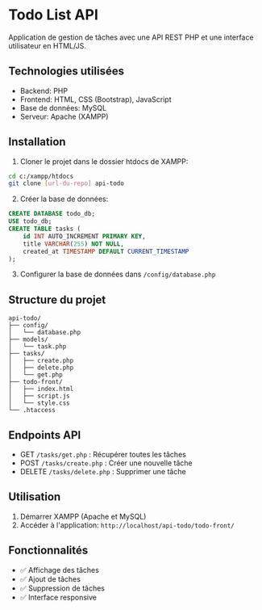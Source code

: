 # Todo List API

Application de gestion de tâches avec une API REST PHP et une interface utilisateur en HTML/JS.

## Technologies utilisées

- Backend: PHP
- Frontend: HTML, CSS (Bootstrap), JavaScript
- Base de données: MySQL
- Serveur: Apache (XAMPP)

## Installation

1. Cloner le projet dans le dossier htdocs de XAMPP:
```bash
cd c:/xampp/htdocs
git clone [url-du-repo] api-todo
```

2. Créer la base de données:
```sql
CREATE DATABASE todo_db;
USE todo_db;
CREATE TABLE tasks (
    id INT AUTO_INCREMENT PRIMARY KEY,
    title VARCHAR(255) NOT NULL,
    created_at TIMESTAMP DEFAULT CURRENT_TIMESTAMP
);
```

3. Configurer la base de données dans `/config/database.php`

## Structure du projet

```
api-todo/
├── config/
│   └── database.php
├── models/
│   └── task.php
├── tasks/
│   ├── create.php
│   ├── delete.php
│   └── get.php
├── todo-front/
│   ├── index.html
│   ├── script.js
│   └── style.css
└── .htaccess
```

## Endpoints API

- GET `/tasks/get.php` : Récupérer toutes les tâches
- POST `/tasks/create.php` : Créer une nouvelle tâche
- DELETE `/tasks/delete.php` : Supprimer une tâche

## Utilisation

1. Démarrer XAMPP (Apache et MySQL)
2. Accéder à l'application: `http://localhost/api-todo/todo-front/`

## Fonctionnalités

- ✅ Affichage des tâches
- ✅ Ajout de tâches
- ✅ Suppression de tâches
- ✅ Interface responsive
